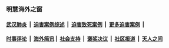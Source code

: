 
### 明慧海外之窗

####  [武汉肺炎](indexes/365.md?t=05170000) &nbsp;|&nbsp;  [迫害案例综述](indexes/328.md?t=05170000) &nbsp;|&nbsp; [迫害致死案例](indexes/277.md?t=05170000)  &nbsp;|&nbsp; [更多迫害案例](indexes/81.md?t=05170000)  &nbsp;|&nbsp; 
####  [时事评论](indexes/19.md?t=05170000) &nbsp;|&nbsp; [海外简讯](indexes/245.md?t=05170000)&nbsp;|&nbsp;  [社会支持](indexes/140.md?t=05170000) &nbsp;|&nbsp; [褒奖决议](indexes/282.md?t=05170000) &nbsp;|&nbsp; [社区报道](indexes/91.md?t=05170000)  &nbsp;|&nbsp; [天人之间](indexes/78.md?t=05170000) 


